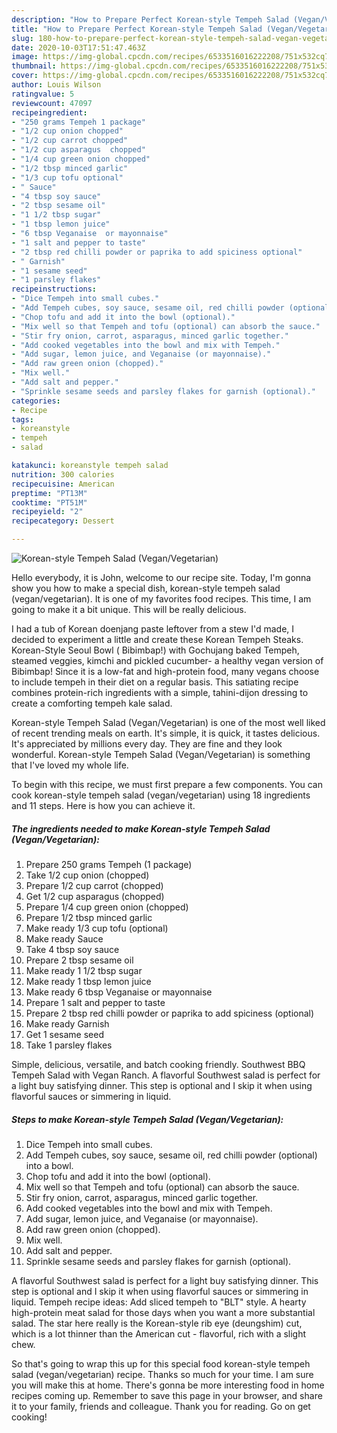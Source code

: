 ```yaml
---
description: "How to Prepare Perfect Korean-style Tempeh Salad (Vegan/Vegetarian)"
title: "How to Prepare Perfect Korean-style Tempeh Salad (Vegan/Vegetarian)"
slug: 180-how-to-prepare-perfect-korean-style-tempeh-salad-vegan-vegetarian
date: 2020-10-03T17:51:47.463Z
image: https://img-global.cpcdn.com/recipes/6533516016222208/751x532cq70/korean-style-tempeh-salad-veganvegetarian-recipe-main-photo.jpg
thumbnail: https://img-global.cpcdn.com/recipes/6533516016222208/751x532cq70/korean-style-tempeh-salad-veganvegetarian-recipe-main-photo.jpg
cover: https://img-global.cpcdn.com/recipes/6533516016222208/751x532cq70/korean-style-tempeh-salad-veganvegetarian-recipe-main-photo.jpg
author: Louis Wilson
ratingvalue: 5
reviewcount: 47097
recipeingredient:
- "250 grams Tempeh 1 package"
- "1/2 cup onion chopped"
- "1/2 cup carrot chopped"
- "1/2 cup asparagus  chopped"
- "1/4 cup green onion chopped"
- "1/2 tbsp minced garlic"
- "1/3 cup tofu optional"
- " Sauce"
- "4 tbsp soy sauce"
- "2 tbsp sesame oil"
- "1 1/2 tbsp sugar"
- "1 tbsp lemon juice"
- "6 tbsp Veganaise  or mayonnaise"
- "1 salt and pepper to taste"
- "2 tbsp red chilli powder or paprika to add spiciness optional"
- " Garnish"
- "1 sesame seed"
- "1 parsley flakes"
recipeinstructions:
- "Dice Tempeh into small cubes."
- "Add Tempeh cubes, soy sauce, sesame oil, red chilli powder (optional) into a bowl."
- "Chop tofu and add it into the bowl (optional)."
- "Mix well so that Tempeh and tofu (optional) can absorb the sauce."
- "Stir fry onion, carrot, asparagus, minced garlic together."
- "Add cooked vegetables into the bowl and mix with Tempeh."
- "Add sugar, lemon juice, and Veganaise (or mayonnaise)."
- "Add raw green onion (chopped)."
- "Mix well."
- "Add salt and pepper."
- "Sprinkle sesame seeds and parsley flakes for garnish (optional)."
categories:
- Recipe
tags:
- koreanstyle
- tempeh
- salad

katakunci: koreanstyle tempeh salad 
nutrition: 300 calories
recipecuisine: American
preptime: "PT13M"
cooktime: "PT51M"
recipeyield: "2"
recipecategory: Dessert

---
```



![Korean-style Tempeh Salad (Vegan/Vegetarian)](https://img-global.cpcdn.com/recipes/6533516016222208/751x532cq70/korean-style-tempeh-salad-veganvegetarian-recipe-main-photo.jpg)

Hello everybody, it is John, welcome to our recipe site. Today, I'm gonna show you how to make a special dish, korean-style tempeh salad (vegan/vegetarian). It is one of my favorites food recipes. This time, I am going to make it a bit unique. This will be really delicious.

I had a tub of Korean doenjang paste leftover from a stew I&#39;d made, I decided to experiment a little and create these Korean Tempeh Steaks. Korean-Style Seoul Bowl ( Bibimbap!) with Gochujang baked Tempeh, steamed veggies, kimchi and pickled cucumber- a healthy vegan version of Bibimbap! Since it is a low-fat and high-protein food, many vegans choose to include tempeh in their diet on a regular basis. This satiating recipe combines protein-rich ingredients with a simple, tahini-dijon dressing to create a comforting tempeh kale salad.

Korean-style Tempeh Salad (Vegan/Vegetarian) is one of the most well liked of recent trending meals on earth. It's simple, it is quick, it tastes delicious. It's appreciated by millions every day. They are fine and they look wonderful. Korean-style Tempeh Salad (Vegan/Vegetarian) is something that I've loved my whole life.


To begin with this recipe, we must first prepare a few components. You can cook korean-style tempeh salad (vegan/vegetarian) using 18 ingredients and 11 steps. Here is how you can achieve it.

<!--inarticleads1-->

##### The ingredients needed to make Korean-style Tempeh Salad (Vegan/Vegetarian):

1. Prepare 250 grams Tempeh (1 package)
1. Take 1/2 cup onion (chopped)
1. Prepare 1/2 cup carrot (chopped)
1. Get 1/2 cup asparagus  (chopped)
1. Prepare 1/4 cup green onion (chopped)
1. Prepare 1/2 tbsp minced garlic
1. Make ready 1/3 cup tofu (optional)
1. Make ready  Sauce
1. Take 4 tbsp soy sauce
1. Prepare 2 tbsp sesame oil
1. Make ready 1 1/2 tbsp sugar
1. Make ready 1 tbsp lemon juice
1. Make ready 6 tbsp Veganaise  or mayonnaise
1. Prepare 1 salt and pepper to taste
1. Prepare 2 tbsp red chilli powder or paprika to add spiciness (optional)
1. Make ready  Garnish
1. Get 1 sesame seed
1. Take 1 parsley flakes


Simple, delicious, versatile, and batch cooking friendly. Southwest BBQ Tempeh Salad with Vegan Ranch. A flavorful Southwest salad is perfect for a light buy satisfying dinner. This step is optional and I skip it when using flavorful sauces or simmering in liquid. 

<!--inarticleads2-->

##### Steps to make Korean-style Tempeh Salad (Vegan/Vegetarian):

1. Dice Tempeh into small cubes.
1. Add Tempeh cubes, soy sauce, sesame oil, red chilli powder (optional) into a bowl.
1. Chop tofu and add it into the bowl (optional).
1. Mix well so that Tempeh and tofu (optional) can absorb the sauce.
1. Stir fry onion, carrot, asparagus, minced garlic together.
1. Add cooked vegetables into the bowl and mix with Tempeh.
1. Add sugar, lemon juice, and Veganaise (or mayonnaise).
1. Add raw green onion (chopped).
1. Mix well.
1. Add salt and pepper.
1. Sprinkle sesame seeds and parsley flakes for garnish (optional).


A flavorful Southwest salad is perfect for a light buy satisfying dinner. This step is optional and I skip it when using flavorful sauces or simmering in liquid. Tempeh recipe ideas: Add sliced tempeh to &#34;BLT&#34; style. A hearty high-protein meat salad for those days when you want a more substantial salad. The star here really is the Korean-style rib eye (deungshim) cut, which is a lot thinner than the American cut - flavorful, rich with a slight chew. 

So that's going to wrap this up for this special food korean-style tempeh salad (vegan/vegetarian) recipe. Thanks so much for your time. I am sure you will make this at home. There's gonna be more interesting food in home recipes coming up. Remember to save this page in your browser, and share it to your family, friends and colleague. Thank you for reading. Go on get cooking!
